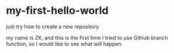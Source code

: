 # my-first-hello-world
just try how to create a new repository

my name is ZK, and this is the first time I tried to use Github branch function, so I would like to see what will happen.
